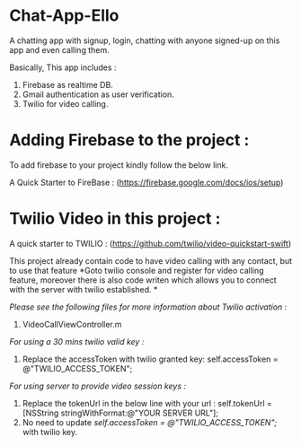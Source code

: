 # Chat-App-Ello
A chatting app with signup, login, chatting with anyone signed-up on this app and even calling them.

Basically, This app includes :

1. Firebase as realtime DB.
2. Gmail authentication as user verification.
3. Twilio for video calling.

# Adding Firebase to the project :
To add firebase to your project kindly follow the below link.

A Quick Starter to FireBase : (https://firebase.google.com/docs/ios/setup)

# Twilio Video in this project :

A quick starter to TWILIO : (https://github.com/twilio/video-quickstart-swift)

This project already contain code to have video calling with any contact, but to use that feature *Goto twilio console and register for video calling feature, moreover there is also code writen which allows you to connect with the server with twilio established. *

*Please see the following files for more information about Twilio activation :*

1. VideoCallViewController.m

*For using a 30 mins twilio valid key :*
1. Replace the accessToken with twilio granted key:
self.accessToken = @"TWILIO_ACCESS_TOKEN";

*For using server to provide video session keys :*
1. Replace the tokenUrl in the below line with your url :
self.tokenUrl =[NSString stringWithFormat:@"YOUR SERVER URL"];
2. No need to update  *self.accessToken = @"TWILIO_ACCESS_TOKEN";* with twilio key.

